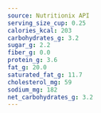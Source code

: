 ```yaml
---
source: Nutritionix API
serving_size_cup: 0.25
calories_kcal: 203
carbohydrates_g: 3.2
sugar_g: 2.2
fiber_g: 0.0
protein_g: 3.6
fat_g: 20.0
saturated_fat_g: 11.7
cholesterol_mg: 59
sodium_mg: 182
net_carbohydrates_g: 3.2
---
```


